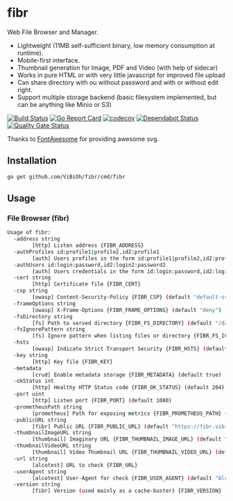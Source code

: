 # fibr

Web File Browser and Manager.

* Lightweight (11MB self-sufficient binary, low memory consumption at runtime).
* Mobile-first interface.
* Thumbnail generation for Image, PDF and Video (with help of sidecar)
* Works in pure HTML or with very little javascript for improved file upload
* Can share directory with ou without password and with or without edit right.
* Support multiple storage backend (basic filesystem implemented, but can be anything like Minio or S3)

[![Build Status](https://travis-ci.com/ViBiOh/fibr.svg?branch=master)](https://travis-ci.com/ViBiOh/fibr)
[![Go Report Card](https://goreportcard.com/badge/github.com/ViBiOh/fibr)](https://goreportcard.com/report/github.com/ViBiOh/fibr)
[![codecov](https://codecov.io/gh/ViBiOh/fibr/branch/master/graph/badge.svg)](https://codecov.io/gh/ViBiOh/fibr)
[![Dependabot Status](https://api.dependabot.com/badges/status?host=github&repo=ViBiOh/fibr)](https://dependabot.com)
[![Quality Gate Status](https://sonarcloud.io/api/project_badges/measure?project=ViBiOh_fibr&metric=alert_status)](https://sonarcloud.io/dashboard?id=ViBiOh_fibr)

Thanks to [FontAwesome](https://fontawesome.com) for providing awesome svg.

## Installation

```bash
go get github.com/ViBiOh/fibr/cmd/fibr
```

## Usage

### File Browser (fibr)

```bash
Usage of fibr:
  -address string
        [http] Listen address {FIBR_ADDRESS}
  -authProfiles id:profile1|profile2,id2:profile1
        [auth] Users profiles in the form id:profile1|profile2,id2:profile1 {FIBR_AUTH_PROFILES}
  -authUsers id:login:password,id2:login2:password2
        [auth] Users credentials in the form id:login:password,id2:login2:password2 {FIBR_AUTH_USERS}
  -cert string
        [http] Certificate file {FIBR_CERT}
  -csp string
        [owasp] Content-Security-Policy {FIBR_CSP} (default "default-src 'self'; base-uri 'self'")
  -frameOptions string
        [owasp] X-Frame-Options {FIBR_FRAME_OPTIONS} (default "deny")
  -fsDirectory string
        [fs] Path to served directory {FIBR_FS_DIRECTORY} (default "/data")
  -fsIgnorePattern string
        [fs] Ignore pattern when listing files or directory {FIBR_FS_IGNORE_PATTERN}
  -hsts
        [owasp] Indicate Strict Transport Security {FIBR_HSTS} (default true)
  -key string
        [http] Key file {FIBR_KEY}
  -metadata
        [crud] Enable metadata storage {FIBR_METADATA} (default true)
  -okStatus int
        [http] Healthy HTTP Status code {FIBR_OK_STATUS} (default 204)
  -port uint
        [http] Listen port {FIBR_PORT} (default 1080)
  -prometheusPath string
        [prometheus] Path for exposing metrics {FIBR_PROMETHEUS_PATH} (default "/metrics")
  -publicURL string
        [fibr] Public URL {FIBR_PUBLIC_URL} (default "https://fibr.vibioh.fr")
  -thumbnailImageURL string
        [thumbnail] Imaginary URL {FIBR_THUMBNAIL_IMAGE_URL} (default "http://image:9000")
  -thumbnailVideoURL string
        [thumbnail] Video Thumbnail URL {FIBR_THUMBNAIL_VIDEO_URL} (default "http://video:1080")
  -url string
        [alcotest] URL to check {FIBR_URL}
  -userAgent string
        [alcotest] User-Agent for check {FIBR_USER_AGENT} (default "Alcotest")
  -version string
        [fibr] Version (used mainly as a cache-buster) {FIBR_VERSION}
```
